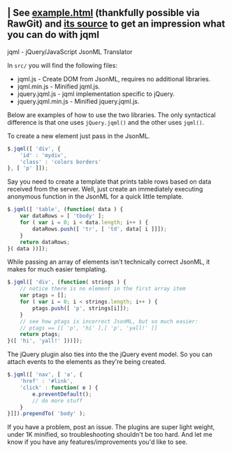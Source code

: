 | See [example.html](https://rawgit.com/hh-lohmann/jqml/master/example.html) (thankfully possible via RawGit) and [its source](../master/example.html) to get an impression what you can do with jqml
-------

jqml - jQuery/JavaScript JsonML Translator

In `src/` you will find the following files:

* jqml.js - Create DOM from JsonML, requires no additional libraries.
* jqml.min.js - Minified jqml.js.
* jquery.jqml.js - jqml implementation specific to jQuery.
* jquery.jqml.min.js - Minified jquery.jqml.js.

Below are examples of how to use the two libraries.
The only syntactical difference is that one uses `jQuery.jqml()` and the other uses `jqml()`.

To create a new element just pass in the JsonML.

```javascript
$.jqml([ 'div', {
	'id' : 'mydiv',
	'class' : 'colors borders'
}, [ 'p' ]]);
```

Say you need to create a template that prints table rows based on data received from the server.
Well, just create an immediately executing anonymous function in the JsonML for a quick little template.

```javascript
$.jqml([ 'table', (function( data ) {
	var dataRows = [ 'tbody' ];
	for ( var i = 0; i < data.length; i++ ) {
		dataRows.push([ 'tr', [ 'td', data[ i ]]]);
	}
	return dataRows;
}( data ))]);
```

While passing an array of elements isn't technically correct JsonML, it makes for much easier templating.

```javascript
$.jqml([ 'div', (function( strings ) {
	// notice there is no element in the first array item
	var ptags = [];
	for ( var i = 0; i < strings.length; i++ ) {
		ptags.push([ 'p', strings[i]]);
	}
	// see how ptags is incorrect JsonML, but so much easier:
	// ptags == [[ 'p', 'hi' ],[ 'p', 'yall!' ]]
	return ptags;
}([ 'hi', 'yall!' ]))]);
```

The jQuery plugin also ties into the the jQuery event model.
So you can attach events to the elements as they're being created.

```javascript
$.jqml([ 'nav', [ 'a', {
	'href' : '#link',
	'click' : function( e ) {
		e.preventDefault();
		// do more stuff
	}
}]]).prependTo( 'body' );
```

If you have a problem, post an issue.
The plugins are super light weight, under 1K minified, so troubleshooting shouldn't be too hard.
And let me know if you have any features/improvements you'd like to see.
